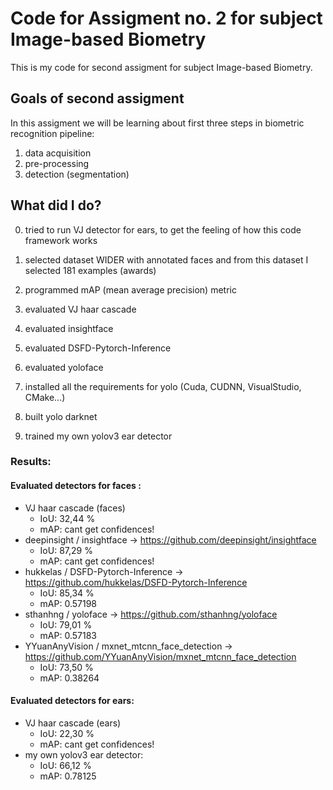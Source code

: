 # Code for Assigment no. 2 for subject Image-based Biometry

This is my code for second assigment for subject Image-based Biometry.

## Goals of second assigment
In this assigment we will be learning about first three steps in biometric recognition pipeline:
1. data acquisition
2. pre-processing
3. detection (segmentation)

## What did I do?

0. tried to run VJ detector for ears, to get the feeling of how this code framework works
1. selected dataset WIDER with annotated faces and from this dataset I selected 181 examples (awards)
2. programmed mAP (mean average precision) metric
3. evaluated VJ haar cascade
3. evaluated insightface
4. evaluated DSFD-Pytorch-Inference
5. evaluated yoloface

6. installed all the requirements for yolo (Cuda, CUDNN, VisualStudio, CMake...)
7. built yolo darknet
8. trained my own yolov3 ear detector

### Results:
#### Evaluated detectors for faces :
- VJ haar cascade (faces)
  - IoU: 32,44 %
  - mAP: cant get confidences!
- deepinsight / insightface -> https://github.com/deepinsight/insightface
  - IoU: 87,29 %
  - mAP: cant get confidences!
- hukkelas / DSFD-Pytorch-Inference -> https://github.com/hukkelas/DSFD-Pytorch-Inference
  - IoU: 85,34 %
  - mAP: 0.57198
- sthanhng / yoloface -> https://github.com/sthanhng/yoloface
  - IoU: 79,01 %
  - mAP: 0.57183
- YYuanAnyVision / mxnet_mtcnn_face_detection -> https://github.com/YYuanAnyVision/mxnet_mtcnn_face_detection
  - IoU: 73,50 %
  - mAP: 0.38264

#### Evaluated detectors for ears:
- VJ haar cascade (ears)
  - IoU: 22,30 %
  - mAP: cant get confidences!
- my own yolov3 ear detector:
  - IoU: 66,12 %
  - mAP: 0.78125